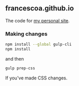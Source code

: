 ## francescoa.github.io

The code for [my personal site](http://francescoagosti.com/).

### Making changes

```bash
npm install --global gulp-cli
npm install
```
and then 
```bash
gulp prep-css
```

If you've made CSS changes. 
